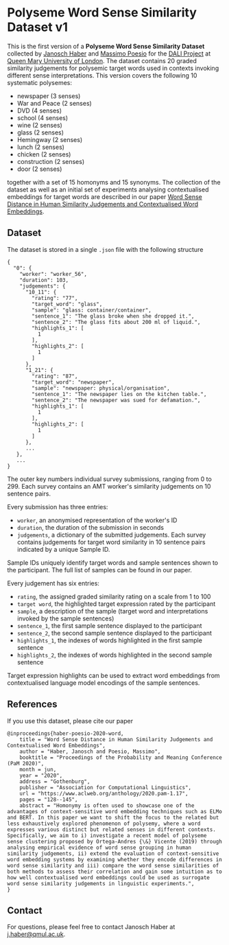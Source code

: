# Polyseme Word Sense Similarity Dataset v1

This is the first version of a **Polyseme Word Sense Similarity Dataset** collected by [Janosch Haber](http://janoschhaber.com) and [Massimo Poesio](https://sites.google.com/view/massimo-poesio/home) for the [DALI Project](http://dali.eecs.qmul.ac.uk/) at [Queen Mary University of London](https://www.qmul.ac.uk/). The dataset contains 20 graded similarity judgements for polysemic target words used in contexts invoking different sense interpretations. This version covers the following 10 systematic polysemes:

- newspaper (3 senses)
- War and Peace (2 senses)
- DVD (4 senses)
- school (4 senses)
- wine (2 senses)
- glass (2 senses)
- Hemingway (2 senses)
- lunch (2 senses)
- chicken (2 senses)
- construction (2 senses)
- door (2 senses)

together with a set of 15 homonyms and 15 synonyms. The collection of the dataset as well as an initial set of experiments analysing contextualised embeddings for target words are described in our paper [Word Sense Distance in Human Similarity Judgements and Contextualised Word Embeddings](https://www.aclweb.org/anthology/2020.pam-1.17.pdf).


## Dataset

The dataset is stored in a single `.json` file with the following structure

```
{
  "0": {
    "worker": "worker_56",
    "duration": 103,
    "judgements": {
      "10_11": {
        "rating": "77",
        "target_word": "glass",
        "sample": "glass: container/container",
        "sentence_1": "The glass broke when she dropped it.",
        "sentence_2": "The glass fits about 200 ml of liquid.",
        "highlights_1": [
          1
        ],
        "highlights_2": [
          1
        ]
      },
      "1_21": {
        "rating": "87",
        "target_word": "newspaper",
        "sample": "newspaper: physical/organisation",
        "sentence_1": "The newspaper lies on the kitchen table.",
        "sentence_2": "The newspaper was sued for defamation.",
        "highlights_1": [
          1
        ],
        "highlights_2": [
          1
        ]
      },
      ...
   },
   ...
}
```
The outer key numbers individual survey submissions, ranging from 0 to 299. Each survey contains an AMT worker's similarity judgements on 10 sentence pairs. 

Every submission has three entries: 
- `worker`, an anonymised representation of the worker's ID  
- `duration`, the duration of the submission in seconds
- `judgements`, a dictionary of the submitted judgements. Each survey contains judgements for target word similarity in 10 sentence pairs indicated by a unique Sample ID. 

Sample IDs uniquely identify target words and sample sentences shown to the participant. The full list of samples can be found in our paper. 

Every judgement has six entries:
- `rating`, the assigned graded similarity rating on a scale from 1 to 100
- `target word`, the highlighted target expression rated by the participant
- `sample`, a description of the sample (target word and interpretations invoked by the sample sentences)
- `sentence_1`, the first sample sentence displayed to the participant
- `sentence_2`, the second sample sentence displayed to the participant
- `highlights_1`, the indexes of words highlighted in the first sample sentence
- `highlights_2`, the indexes of words highlighted in the second sample sentence

Target expression highlights can be used to extract word embeddings from contextualised language model encodings of the sample sentences. 

## References
If you use this dataset, please cite our paper
```
@inproceedings{haber-poesio-2020-word,
    title = "Word Sense Distance in Human Similarity Judgements and Contextualised Word Embeddings",
    author = "Haber, Janosch and Poesio, Massimo",
    booktitle = "Proceedings of the Probability and Meaning Conference (PaM 2020)",
    month = jun,
    year = "2020",
    address = "Gothenburg",
    publisher = "Association for Computational Linguistics",
    url = "https://www.aclweb.org/anthology/2020.pam-1.17",
    pages = "128--145",
    abstract = "Homonymy is often used to showcase one of the advantages of context-sensitive word embedding techniques such as ELMo and BERT. In this paper we want to shift the focus to the related but less exhaustively explored phenomenon of polysemy, where a word expresses various distinct but related senses in different contexts. Specifically, we aim to i) investigate a recent model of polyseme sense clustering proposed by Ortega-Andres {\&} Vicente (2019) through analysing empirical evidence of word sense grouping in human similarity judgements, ii) extend the evaluation of context-sensitive word embedding systems by examining whether they encode differences in word sense similarity and iii) compare the word sense similarities of both methods to assess their correlation and gain some intuition as to how well contextualised word embeddings could be used as surrogate word sense similarity judgements in linguistic experiments.",
}

```

## Contact
For questions, please feel free to contact Janosch Haber at [j.haber@qmul.ac.uk](mailto:j.haber@qmul.ac.uk).
